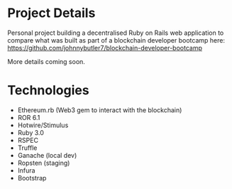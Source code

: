 # Project Details

Personal project building a decentralised Ruby on Rails web application to compare what was built as part of a blockchain developer bootcamp here: https://github.com/johnnybutler7/blockchain-developer-bootcamp

More details coming soon.

# Technologies
- Ethereum.rb (Web3 gem to interact with the blockchain)
- ROR 6.1
- Hotwire/Stimulus
- Ruby 3.0
- RSPEC
- Truffle
- Ganache (local dev)
- Ropsten (staging)
- Infura
- Bootstrap
